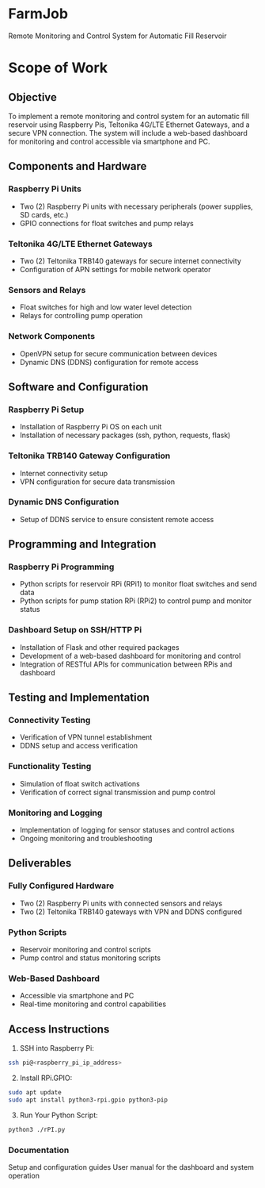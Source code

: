 # FarmJob
Remote Monitoring and Control System for Automatic Fill Reservoir
# Scope of Work
## Objective
To implement a remote monitoring and control system for an automatic fill reservoir using Raspberry Pis, Teltonika 4G/LTE Ethernet Gateways, and a secure VPN connection. The system will include a web-based dashboard for monitoring and control accessible via smartphone and PC.

## Components and Hardware
### Raspberry Pi Units
- Two (2) Raspberry Pi units with necessary peripherals (power supplies, SD cards, etc.)
- GPIO connections for float switches and pump relays

### Teltonika 4G/LTE Ethernet Gateways
- Two (2) Teltonika TRB140 gateways for secure internet connectivity
- Configuration of APN settings for mobile network operator

###    Sensors and Relays
- Float switches for high and low water level detection
- Relays for controlling pump operation

### Network Components
- OpenVPN setup for secure communication between devices
- Dynamic DNS (DDNS) configuration for remote access

## Software and Configuration
###    Raspberry Pi Setup
- Installation of Raspberry Pi OS on each unit
- Installation of necessary packages (ssh, python, requests, flask)

### Teltonika TRB140 Gateway Configuration
- Internet connectivity setup
- VPN configuration for secure data transmission

### Dynamic DNS Configuration
- Setup of DDNS service to ensure consistent remote access

## Programming and Integration
### Raspberry Pi Programming
- Python scripts for reservoir RPi (RPi1) to monitor float switches and send data
- Python scripts for pump station RPi (RPi2) to control pump and monitor status

### Dashboard Setup on SSH/HTTP Pi
- Installation of Flask and other required packages
- Development of a web-based dashboard for monitoring and control
- Integration of RESTful APIs for communication between RPis and dashboard

## Testing and Implementation
###    Connectivity Testing
- Verification of VPN tunnel establishment
- DDNS setup and access verification

###    Functionality Testing
- Simulation of float switch activations
- Verification of correct signal transmission and pump control

###    Monitoring and Logging
- Implementation of logging for sensor statuses and control actions
- Ongoing monitoring and troubleshooting

## Deliverables
### Fully Configured Hardware
- Two (2) Raspberry Pi units with connected sensors and relays
- Two (2) Teltonika TRB140 gateways with VPN and DDNS configured

### Python Scripts
- Reservoir monitoring and control scripts
- Pump control and status monitoring scripts

### Web-Based Dashboard
- Accessible via smartphone and PC
- Real-time monitoring and control capabilities

## Access Instructions
1. SSH into Raspberry Pi:

```bash
ssh pi@<raspberry_pi_ip_address>
```

2. Install RPi.GPIO:

```bash
sudo apt update
sudo apt install python3-rpi.gpio python3-pip
```

3. Run Your Python Script:

```bash
python3 ./rPI.py
```
### Documentation
Setup and configuration guides
User manual for the dashboard and system operation

